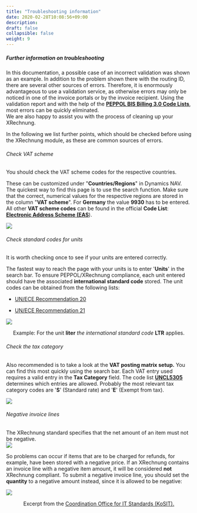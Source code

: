 ```yaml
---
title: "Troubleshooting information"
date: 2020-02-28T10:08:56+09:00
description: 
draft: false
collapsible: false
weight: 9
---
```


##### Further information on troubleshooting

In this documentation, a possible case of an incorrect validation was shown as an example. In addition to the problem shown there with the routing ID, there are several other sources of errors. Therefore, it is enormously advantageous to use a validation service, as otherwise errors may only be noticed in one of the invoice portals or by the invoice recipient. Using the validation report and with the help of the [**PEPPOL BIS Billing 3.0 Code Lists**](https://docs.peppol.eu/poacc/billing/3.0/codelist/), most errors can be quickly eliminated.  
We are also happy to assist you with the process of cleaning up your XRechnung.

In the following we list further points, which should be checked before using the XRechnung module, as these are common sources of errors.

###### Check VAT scheme  

You should check the VAT scheme codes for the respective countries.

These can be customized under "**Countries/Regions**" in Dynamics NAV. The quickest way to find this page is to use the search function. Make sure that the correct, numerical values for the respective regions are stored in the column "**VAT scheme**". For **Germany** the value **9930** has to be entered. All other **VAT scheme codes** can be found in the official **Code List**: [**Electronic Address Scheme (EAS**](https://docs.peppol.eu/poacc/billing/3.0/codelist/eas/)).

![](/images/connectornav/data_exchange/xr_valid7.png)

###### Check standard codes for units

It is worth checking once to see if your units are entered correctly.

The fastest way to reach the page with your units is to enter '**Units**' in the search bar. To ensure PEPPOL/XRechnung compliance, each unit entered should have the associated **international standard code** stored. The unit codes can be obtained from the following lists:

- [UN/ECE Recommendation 20](https://docs.peppol.eu/poacc/billing/3.0/codelist/UNECERec20/)

- [UN/ECE Recommendation 21](https://docs.peppol.eu/poacc/billing/3.0/codelist/UNECERec21/)

![](/images/connectornav/data_exchange/xr_valid8.png)<center>Example: For the unit **liter** *the international standard code* **LTR** applies.</center>


###### Check the tax category

Also recommended is to take a look at the **VAT posting matrix setup.** You can find this most quickly using the search bar. Each VAT entry used requires a valid entry in the **Tax Category** field. The code list [**UNCL5305**](https://docs.peppol.eu/poacc/billing/3.0/codelist/UNCL5305/) determines which entries are allowed. Probably the most relevant tax category codes are '**S**' (Standard rate) and '**E**' (Exempt from tax).

![](/images/connectornav/data_exchange/xr_valid9.png)

###### Negative invoice lines

The XRechnung standard specifies that the net amount of an item must not be negative.  
![](/images/connectornav/data_exchange/xr_valid10.png)

So problems can occur if items that are to be charged for refunds, for example, have been stored with a negative price. If an XRechnung contains an invoice line with a negative item amount, it will be considered **not** XRechnung compliant. To submit a negative invoice line, you should set the **quantity** to a negative amount instead, since it is allowed to be negative:

![](/images/connectornav/data_exchange/xr_valid11.png)<center>Excerpt from the [Coordination Office for IT Standards (KoSIT).](https://www.xoev.de/wir_ueber_uns-8159)</center>

